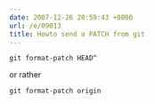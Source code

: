 ```yaml
---
date: 2007-12-26 20:59:43 +0000
url: /e/09013
title: Howto send a PATCH from git
---
```



	git format-patch HEAD^

or rather

	git format-patch origin
